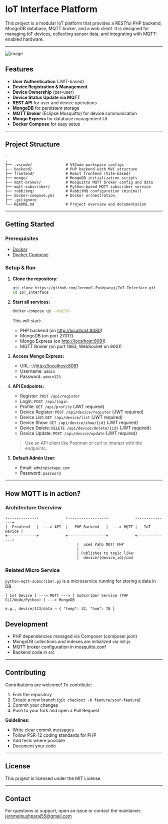 # IoT Interface Platform

This project is a modular IoT platform that provides a RESTful PHP backend, MongoDB database, MQTT broker, and a web client. It is designed for managing IoT devices, collecting sensor data, and integrating with MQTT-enabled hardware.

---

![image](https://github.com/user-attachments/assets/dff384d6-1761-4e02-9c6f-54efaac34374)

## Features

-   **User Authentication** (JWT-based)
-   **Device Registration & Management**
-   **Device Ownership** (per-user)
-   **Device Status Update via MQTT**
-   **REST API** for user and device operations
-   **MongoDB** for persistent storage
-   **MQTT Broker** (Eclipse Mosquitto) for device communication
-   **Mongo Express** for database management UI
-   **Docker Compose** for easy setup

---

## Project Structure

```
.
.
├── .vscode/               # VSCode workspace configs
├── backend/               # PHP backend with MVC structure
├── frontend/              # React frontend (Vite-based)
├── mongo/                 # MongoDB initialization scripts
├── mqtt-broker/           # Mosquitto MQTT broker config and data
├── mqtt-subscriber/       # Python-based MQTT subscriber service
├── rabbitmq/              # RabbitMQ configuration (minimal)
├── docker-compose.yml     # Docker orchestration
├── .gitignore
└── README.md              # Project overview and documentation
```

---

## Getting Started

### Prerequisites

-   [Docker](https://www.docker.com/get-started)
-   [Docker Compose](https://docs.docker.com/compose/)

### Setup & Run

1. **Clone the repository:**

    ```sh
    git clone https://github.com/Jeromel-Pushparaj/IoT_Interface.git
    cd IoT_Interface
    ```

2. **Start all services:**

    ```sh
    docker-compose up --build
    ```

    This will start:

    - PHP backend (on [http://localhost:8080](http://localhost:8080))
    - MongoDB (on port 27017)
    - Mongo Express (on [http://localhost:8081](http://localhost:8081))
    - MQTT Broker (on port 1883, WebSocket on 9001)

3. **Access Mongo Express:**

    - URL: ://[http://localhost:8081](httplocalhost:8081)
    - Username: `admin`
    - Password: `admin123`

4. **API Endpoints:**

    - Register: `POST /api/register`
    - Login: `POST /api/login`
    - Profile: `GET /api/profile` (JWT required)
    - Device Register: `POST /api/device/register` (JWT required)
    - Device List: `GET /api/device/list` (JWT required)
    - Device Show: `GET /api/device/show/{id}` (JWT required)
    - Device Delete: `DELETE /api/device/delete/{id}` (JWT required)
    - Device Update: `POST /api/device/update` (JWT required)

    > Use an API client like Postman or curl to interact with the endpoints.

5. **Default Admin User:**
    - Email: `admin@iotapp.com`
    - Password: `password`

---

## How MQTT is in action?

### Architecture Overview

```
+-------------+            +-----------------+            +--------------+
|  Frontend   |  ---> API  |   PHP Backend   |  ---> MQTT |   IoT Device |
+-------------+            +-----------------+            +--------------+
                                |  uses Paho MQTT PHP
                                |
                                | Publishes to topic like:
                                |  device/{device_id}/cmd

```

### Related Micro Service

`python-mqtt-subscriber.py` is a microservice running for storing a data in DB

```
[ IoT Device ] ---> MQTT ---> [ Subscriber Service (PHP CLI/Node/Python) ] ---> MongoDB

e.g., device/123/data → { "temp": 32, "hum": 78 }

```

## Development

-   PHP dependencies managed via Composer (composer.json)
-   MongoDB collections and indexes are initialized via init.js
-   MQTT broker configuration in mosquitto.conf
-   Backend code in src

---

## Contributing

Contributions are welcome! To contribute:

1. Fork the repository
2. Create a new branch (`git checkout -b feature/your-feature`)
3. Commit your changes
4. Push to your fork and open a Pull Request

**Guidelines:**

-   Write clear commit messages
-   Follow PSR-12 coding standards for PHP
-   Add tests where possible
-   Document your code

---

## License

This project is licensed under the MIT License.

---

## Contact

For questions or support, open an issue or contact the maintainer.
jeromelpushparaj55@gmail.com
